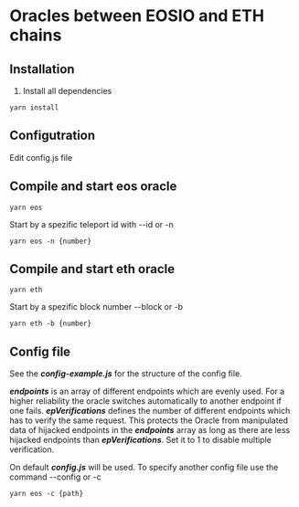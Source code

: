 # Oracles between EOSIO and ETH chains


## Installation
1. Install all dependencies
```
yarn install
```
## Configutration
Edit config.js file

## Compile and start eos oracle
```
yarn eos
```
Start by a spezific teleport id with --id or -n

```
yarn eos -n {number}
```
## Compile and start eth oracle

```
yarn eth
```
Start by a spezific block number --block or -b

```
yarn eth -b {number}
```
## Config file
See the ***config-example.js*** for the structure of the config file.

***endpoints*** is an array of different endpoints which are evenly used. For a higher reliability the oracle switches automatically to another endpoint if one fails. ***epVerifications*** defines the number of different endpoints which has to verify the same request. This protects the Oracle from manipulated data of hijacked endpoints in the ***endpoints*** array as long as there are less hijacked endpoints than ***epVerifications***. Set it to 1 to disable multiple verification.

On default ***config.js*** will be used. To specify another config file use the command --config or -c 
```
yarn eos -c {path}
```
